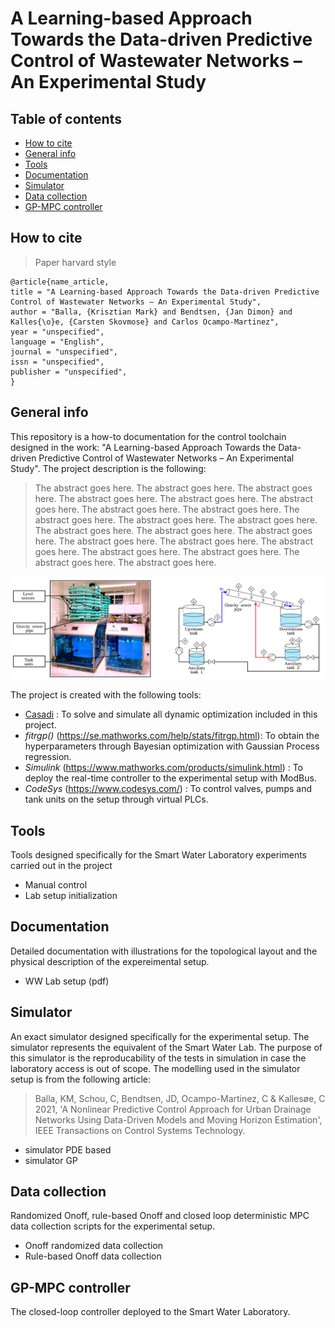 # A Learning-based Approach Towards the Data-driven Predictive Control of Wastewater Networks – An Experimental Study

## Table of contents
* [How to cite](#how-to-cite)
* [General info](#general-info)
* [Tools](#tools)
* [Documentation](#documentation)
* [Simulator](#simulator)
* [Data collection](#data-collection)
* [GP-MPC controller](#GP-MPC-controller)

## How to cite

>Paper harvard style

```
@article{name_article,
title = "A Learning-based Approach Towards the Data-driven Predictive Control of Wastewater Networks – An Experimental Study",
author = "Balla, {Krisztian Mark} and Bendtsen, {Jan Dimon} and Kalles{\o}e, {Carsten Skovmose} and Carlos Ocampo-Martinez",
year = "unspecified",
language = "English",
journal = "unspecified",
issn = "unspecified",
publisher = "unspecified",
}
```

## General info
This repository is a how-to documentation for the control toolchain designed in the work: "A Learning-based Approach Towards the Data-driven Predictive Control of Wastewater Networks – An Experimental Study". The project description is the following: 

>The abstract goes here. The abstract goes here. The abstract goes here. The abstract goes here. The abstract goes here. The abstract goes here. The abstract goes here. The abstract goes here. The abstract goes here. The abstract goes here. The abstract goes here. The abstract goes here. The abstract goes here. The abstract goes here. The abstract goes here. The abstract goes here. The abstract goes here. The abstract goes here. The abstract goes here. The abstract goes here. The abstract goes here.

![Smart Water Laboratory at Aalborg University for benchmarking the GP-MPC control algorithms.](./images/setup_scheme.PNG)

The project is created with the following tools: 
* [Casadi](https://web.casadi.org/docs/) : To solve and simulate all dynamic optimization included in this project.
* _fitrgp()_ (https://se.mathworks.com/help/stats/fitrgp.html): To obtain the hyperparameters through Bayesian optimization with Gaussian Process regression.
* _Simulink_ (https://www.mathworks.com/products/simulink.html) : To deploy the real-time controller to the experimental setup with ModBus.
* _CodeSys_ (https://www.codesys.com/) : To control valves, pumps and tank units on the setup through virtual PLCs.
	
## Tools
Tools designed specifically for the Smart Water Laboratory experiments carried out in the project
* Manual control
* Lab setup initialization

## Documentation
Detailed documentation with illustrations for the topological layout and the physical description of the expereimental setup. 
* WW Lab setup (pdf)
	
## Simulator
An exact simulator designed specifically for the experimental setup. The simulator represents the equivalent of the Smart Water Lab. The purpose of this simulator is the reproducability of the tests in simulation in case the laboratory access is out of scope. The modelling used in the simulator setup is from the following article: 

>Balla, KM, Schou, C, Bendtsen, JD, Ocampo-Martinez, C & Kallesøe, C 2021, 'A Nonlinear Predictive Control Approach for Urban Drainage Networks Using Data-Driven Models and Moving Horizon Estimation', IEEE Transactions on Control Systems Technology.

* simulator PDE based
* simulator GP

## Data collection
Randomized Onoff, rule-based Onoff and closed loop deterministic MPC data collection scripts for the experimental setup. 
* Onoff randomized data collection
* Rule-based Onoff data collection

## GP-MPC controller
The closed-loop controller deployed to the Smart Water Laboratory.  

